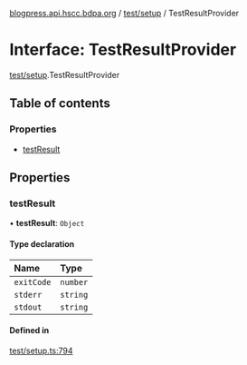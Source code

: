 [blogpress.api.hscc.bdpa.org](../README.md) / [test/setup](../modules/test_setup.md) / TestResultProvider

# Interface: TestResultProvider

[test/setup](../modules/test_setup.md).TestResultProvider

## Table of contents

### Properties

- [testResult](test_setup.TestResultProvider.md#testresult)

## Properties

### testResult

• **testResult**: `Object`

#### Type declaration

| Name | Type |
| :------ | :------ |
| `exitCode` | `number` |
| `stderr` | `string` |
| `stdout` | `string` |

#### Defined in

[test/setup.ts:794](https://github.com/nhscc/blogpress.api.hscc.bdpa.org/blob/742232e/test/setup.ts#L794)

